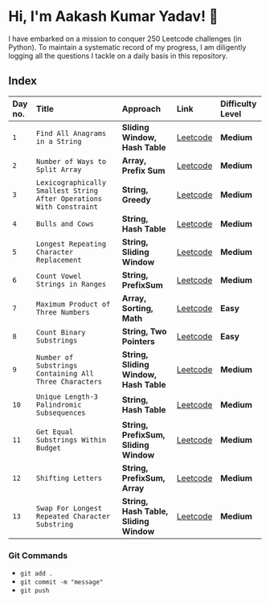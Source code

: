 # Hi, I'm Aakash Kumar Yadav! 👋

I have embarked on a mission to conquer 250 Leetcode challenges (in Python). To maintain a systematic record of my progress, I am diligently logging all the questions I tackle on a daily basis in this repository.

## Index

| Day no. | Title    | Approach             | Link | Difficulty Level |
| :------ | :------- | :------------------- | :-----| :---------|
| `1` | `Find All Anagrams in a String` | **Sliding Window, Hash Table** | [Leetcode](https://leetcode.com/problems/find-all-anagrams-in-a-string/description/) | **Medium** |
| `2` | `Number of Ways to Split Array` | **Array, Prefix Sum** | [Leetcode](https://leetcode.com/problems/number-of-ways-to-split-array/description/) | **Medium** |
| `3` | `Lexicographically Smallest String After Operations With Constraint` | **String, Greedy** | [Leetcode](https://leetcode.com/problems/lexicographically-smallest-string-after-operations-with-constraint/description/) | **Medium** |
| `4` | `Bulls and Cows` | **String, Hash Table** | [Leetcode](https://leetcode.com/problems/bulls-and-cows/description/) | **Medium** |
| `5` | `Longest Repeating Character Replacement` | **String, Sliding Window** | [Leetcode](https://leetcode.com/problems/longest-repeating-character-replacement/description/) | **Medium** |
| `6` | `Count Vowel Strings in Ranges` | **String, PrefixSum** | [Leetcode](https://leetcode.com/problems/count-vowel-strings-in-ranges/description/) | **Medium** |
| `7` | `Maximum Product of Three Numbers` | **Array, Sorting, Math** | [Leetcode](https://leetcode.com/problems/maximum-product-of-three-numbers/description/) | **Easy** |
| `8` | `Count Binary Substrings` | **String, Two Pointers** | [Leetcode](https://leetcode.com/problems/count-binary-substrings/description/) | **Easy** |
| `9` | `Number of Substrings Containing All Three Characters` | **String, Sliding Window, Hash Table** | [Leetcode](https://leetcode.com/problems/number-of-substrings-containing-all-three-characters/description/) | **Medium** |
| `10` | `Unique Length-3 Palindromic Subsequences` | **String, Hash Table** | [Leetcode](https://leetcode.com/problems/unique-length-3-palindromic-subsequences/description/) | **Medium** |
| `11` | `Get Equal Substrings Within Budget` | **String, PrefixSum, Sliding Window** | [Leetcode](https://leetcode.com/problems/get-equal-substrings-within-budget/description/) | **Medium** |
| `12` | `Shifting Letters` | **String, PrefixSum, Array** | [Leetcode](https://leetcode.com/problems/shifting-letters/description/) | **Medium** |
| `13` | `Swap For Longest Repeated Character Substring` | **String, Hash Table, Sliding Window** | [Leetcode](https://leetcode.com/problems/swap-for-longest-repeated-character-substring/description/) | **Medium** |

### Git Commands

- `git add .`
- `git commit -m "message"`
- `git push`
